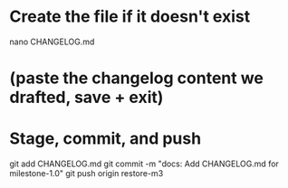 # Create the file if it doesn't exist
nano CHANGELOG.md
# (paste the changelog content we drafted, save + exit)

# Stage, commit, and push
git add CHANGELOG.md
git commit -m "docs: Add CHANGELOG.md for milestone-1.0"
git push origin restore-m3
